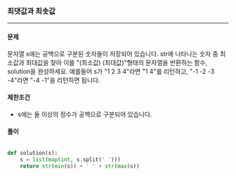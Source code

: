 ### 최댓값과 최솟값 ###

<hr>

#### 문제 ####
문자열 s에는 공백으로 구분된 숫자들이 저장되어 있습니다. str에 나타나는 숫자 중 최소값과 최대값을 찾아 이를 "(최소값) (최대값)"형태의 문자열을 반환하는 함수, solution을 완성하세요.
예를들어 s가 "1 2 3 4"라면 "1 4"를 리턴하고, "-1 -2 -3 -4"라면 "-4 -1"을 리턴하면 됩니다.

#### 제한조건 ####
- s에는 둘 이상의 정수가 공백으로 구분되어 있습니다.

#### 풀이 ####

```py

def solution(s):
    s = list(map(int, s.split(' ')))
    return str(min(s)) + ' ' + str(max(s))

```